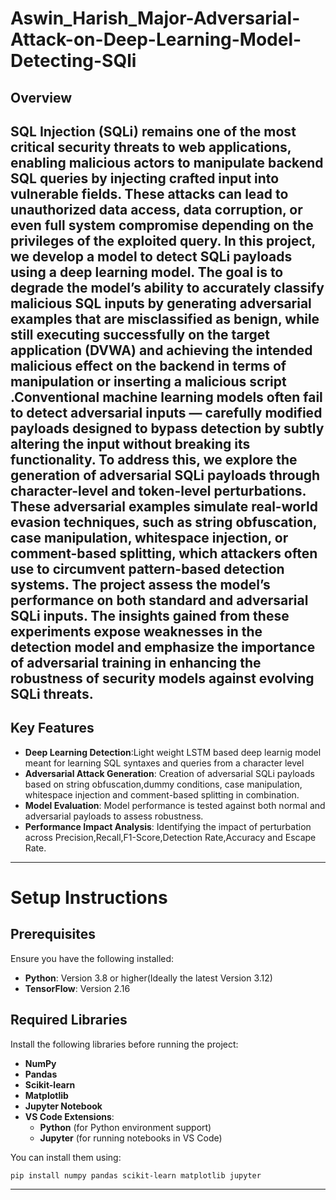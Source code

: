 # Aswin_Harish_Major-Adversarial-Attack-on-Deep-Learning-Model-Detecting-SQli
## **Overview**  
SQL Injection (SQLi) remains one of the most critical security threats to web applications, enabling malicious actors to manipulate backend SQL queries by injecting crafted input into vulnerable fields. These attacks can lead to unauthorized data access, data corruption, or even full system compromise depending on the privileges of the exploited query.
In this project, we develop a model to detect SQLi payloads using a deep learning model. The goal is to degrade the model’s ability to accurately classify malicious SQL inputs by generating adversarial examples that are misclassified as benign, while still executing successfully on the target application (DVWA) and achieving the intended malicious effect on the backend in terms of manipulation or inserting a malicious script .Conventional machine learning models often fail to detect adversarial inputs — carefully modified payloads designed to bypass detection by subtly altering the input without breaking its functionality. To address this, we explore the generation of adversarial SQLi payloads through character-level and token-level perturbations. These adversarial examples simulate real-world evasion techniques, such as string obfuscation, case manipulation, whitespace injection, or comment-based splitting, which attackers often use to circumvent pattern-based detection systems.
The project assess the model’s performance on both standard and adversarial SQLi inputs. The insights gained from these experiments expose weaknesses in the detection model and emphasize the importance of adversarial training in enhancing the robustness of security models against evolving SQLi threats.
-----
## **Key Features**  
- **Deep Learning Detection**:Light weight LSTM based deep learnig model meant for learning SQL syntaxes and queries from a character level
- **Adversarial Attack Generation**: Creation of adversarial SQLi payloads based on string obfuscation,dummy conditions, case manipulation, whitespace injection and comment-based splitting in combination.
- **Model Evaluation**: Model performance is tested against both normal and adversarial payloads to assess robustness.
- **Performance Impact Analysis**: Identifying the impact of perturbation across Precision,Recall,F1-Score,Detection Rate,Accuracy and Escape Rate.
------
# **Setup Instructions**
## Prerequisites
Ensure you have the following installed:

- **Python**: Version 3.8 or higher(Ideally the latest Version 3.12)
- **TensorFlow**: Version 2.16 
## Required Libraries

Install the following libraries before running the project:

- **NumPy**  
- **Pandas**  
- **Scikit-learn**  
- **Matplotlib**  
- **Jupyter Notebook**  
- **VS Code Extensions**:
  - **Python** (for Python environment support)  
  - **Jupyter** (for running notebooks in VS Code)
 
You can install them using:

```bash
pip install numpy pandas scikit-learn matplotlib jupyter
```
--------
